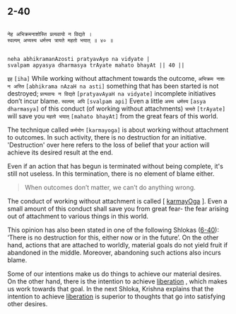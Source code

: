 ## 2-40


```shloka-sa

नेह अभिक्रमनाशोस्ति प्रत्यवायो न विद्यते ।
स्वल्पम् अप्यस्य धर्मस्य त्रायते महतो भयात् ॥ ४० ॥

```
```shloka-sa-hk

neha abhikramanAzosti pratyavAyo na vidyate |
svalpam apyasya dharmasya trAyate mahato bhayAt || 40 ||

```
`इह` `[iha]` While working without attachment towards the outcome, `अभिक्रम नाशः न अस्ति` `[abhikrama nAzaH na asti]` something that has been started is not destroyed; `प्रत्यवायः न विद्यते` `[pratyavAyaH na vidyate]` incomplete initiatives don’t incur blame. `स्वल्पम् अपि` `[svalpam api]` Even a little `अस्य धर्मस्य` `[asya dharmasya]` of this conduct (of working without attachments) `त्रायते` `[trAyate]` will save you `महतो भयात्` `[mahato bhayAt]` from the great fears of this world.

<a name='karmayoga'></a>
The technique called 
`कर्मयोग` `[karmayoga]`
 is about working without attachment to outcomes. In such activity, there is no destruction for an initiative. 'Destruction' over here refers to the loss of belief that your action will achieve its desired result at the end. 

Even if an action that has begun is terminated without being complete, it's still not useless. In this termination, there is no element of blame either.



<a name='applnote_37'></a>
> When outcomes don’t matter, we can’t do anything wrong.



The conduct of working without attachment is called [
[karmayOga](Back-to-Basics.md#karmayOga_a_defn)
]. Even a small amount of this conduct shall save you from great fear- the fear arising out of attachment to various things in this world. 

This opinion has also been stated in one of the following Shlokas ([6-40](6-40.md)): ‘There is no destruction for this, either now or in the future’. On the other hand, actions that are attached to worldly, material goals do not yield fruit if abandoned in the middle. Moreover, abandoning such actions also incurs blame.

Some of our intentions make us do things to achieve our material desires. On the other hand, there is the intention to achieve 
[liberation](Back-to-Basics.md#Moksha)
, which makes us work towards that goal. In the next Shloka, Krishna explains that the intention to achieve 
[liberation](Back-to-Basics.md#Moksha)
 is superior to thoughts that go into satisfying other desires.


